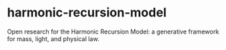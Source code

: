 # harmonic-recursion-model
Open research for the Harmonic Recursion Model: a generative framework for mass, light, and physical law.
